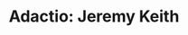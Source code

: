 ---
layout: post
title: "Adactio&#58; Jeremy Keith"
categories:
- light

authorName: Jeremy Keith
authorBio: An Irish web developer working with <a href="http://clearleft.com/" target="_blank">Clearleft</a> curating <a href="http://dconstruct.org/" target="_blank">dConstruct</a>, playing music with <a href="https://saltercane.com/" target="_blank">SalterCane</a>, and guy behind the curtain of <a href="https://huffduffer.com/" target="_blank">Huffduffer</a> & <a href="https://thesession.org/" target="_blank">SessionUpdates</a>.
authorAvatar: /images/authors/jeremy-keith.jpg

authorSite: https://adactio.com/
authorTwitter: adactio
authorGithub: adactio
authorMedium: adactio
authorInstagram: adactio

websiteScreen: /images/posts/adactio.png
websiteUrl: https://adactio.com/

enginePowerArtDirection: "2"
enginePowerPerformance:  "3"
enginePowerA11y:         "2"
enginePowerPwa:          "3.5"
enginePowerEditor:       "2"

badCop: Nhhrg...Looks like an old but improved Blogger theme.
goodCop: It is really content heavy. And it works, because Jeremy's mind is content heavy. Just a strong strong website.

bravoJuliett: false
bravoRomeo: /images/posts/adactio--joiner.png

echoLima: "396"

---